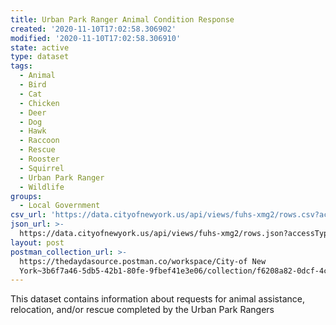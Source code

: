 ```yaml
---
title: Urban Park Ranger Animal Condition Response
created: '2020-11-10T17:02:58.306902'
modified: '2020-11-10T17:02:58.306910'
state: active
type: dataset
tags:
  - Animal
  - Bird
  - Cat
  - Chicken
  - Deer
  - Dog
  - Hawk
  - Raccoon
  - Rescue
  - Rooster
  - Squirrel
  - Urban Park Ranger
  - Wildlife
groups:
  - Local Government
csv_url: 'https://data.cityofnewyork.us/api/views/fuhs-xmg2/rows.csv?accessType=DOWNLOAD'
json_url: >-
  https://data.cityofnewyork.us/api/views/fuhs-xmg2/rows.json?accessType=DOWNLOAD
layout: post
postman_collection_url: >-
  https://thedaydasource.postman.co/workspace/City-of New
  York~3b6f7a46-5db5-42b1-80fe-9fbef41e3e06/collection/f6208a82-0dcf-4c16-850f-cb6e1e49b5c2
---
```

This dataset contains information about requests for animal assistance, relocation, and/or rescue completed by the Urban Park Rangers
